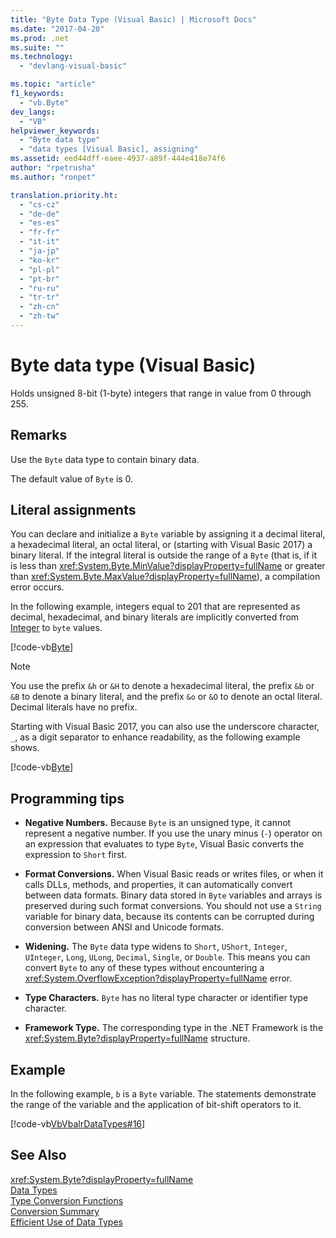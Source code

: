 ```yaml
---
title: "Byte Data Type (Visual Basic) | Microsoft Docs"
ms.date: "2017-04-20"
ms.prod: .net
ms.suite: ""
ms.technology: 
  - "devlang-visual-basic"

ms.topic: "article"
f1_keywords: 
  - "vb.Byte"
dev_langs: 
  - "VB"
helpviewer_keywords: 
  - "Byte data type"
  - "data types [Visual Basic], assigning"
ms.assetid: eed44dff-eaee-4937-a89f-444e418e74f6
author: "rpetrusha"
ms.author: "ronpet"

translation.priority.ht: 
  - "cs-cz"
  - "de-de"
  - "es-es"
  - "fr-fr"
  - "it-it"
  - "ja-jp"
  - "ko-kr"
  - "pl-pl"
  - "pt-br"
  - "ru-ru"
  - "tr-tr"
  - "zh-cn"
  - "zh-tw"
---
```

# Byte data type (Visual Basic)
Holds unsigned 8-bit (1-byte) integers that range in value from 0 through 255.

## Remarks

Use the `Byte` data type to contain binary data.  
  
The default value of `Byte` is 0.

## Literal assignments

You can declare and initialize a `Byte` variable by assigning it a decimal literal, a hexadecimal literal, an octal literal, or (starting with Visual Basic 2017) a binary literal. If the integral literal is outside the range of a `Byte` (that is, if it is less than <xref:System.Byte.MinValue?displayProperty=fullName> or greater than <xref:System.Byte.MaxValue?displayProperty=fullName>), a compilation error occurs.

In the following example, integers equal to 201 that are represented as decimal, hexadecimal, and binary literals are implicitly converted from [Integer](integer-data-type.md) to `byte` values.

[!code-vb[Byte](../../../../samples/snippets/visualbasic/language-reference/data-types/numeric-literals.vb#Byte)]

> [!NOTE]
> You use the prefix `&h` or `&H` to denote a hexadecimal literal, the prefix `&b` or `&B` to denote a binary literal, and the prefix `&o` or `&O` to denote an octal literal. Decimal literals have no prefix.

Starting with Visual Basic 2017, you can also use the underscore character, `_`, as a digit separator to enhance readability, as the following example shows.

[!code-vb[Byte](../../../../samples/snippets/visualbasic/language-reference/data-types/numeric-literals.vb#ByteS)]  

## Programming tips

-   **Negative Numbers.** Because `Byte` is an unsigned type, it cannot represent a negative number. If you use the unary minus (`-`) operator on an expression that evaluates to type `Byte`, Visual Basic converts the expression to `Short` first.
  
-   **Format Conversions.** When Visual Basic reads or writes files, or when it calls DLLs, methods, and properties, it can automatically convert between data formats. Binary data stored in `Byte` variables and arrays is preserved during such format conversions. You should not use a `String` variable for binary data, because its contents can be corrupted during conversion between ANSI and Unicode formats.

-   **Widening.** The `Byte` data type widens to `Short`, `UShort`, `Integer`, `UInteger`, `Long`, `ULong`, `Decimal`, `Single`, or `Double`. This means you can convert `Byte` to any of these types without encountering a <xref:System.OverflowException?displayProperty=fullName> error.
  
-   **Type Characters.** `Byte` has no literal type character or identifier type character.

-   **Framework Type.** The corresponding type in the .NET Framework is the <xref:System.Byte?displayProperty=fullName> structure.

## Example

 In the following example, `b` is a `Byte` variable. The statements demonstrate the range of the variable and the application of bit-shift operators to it.

[!code-vb[VbVbalrDataTypes#16](../../../visual-basic/language-reference/data-types/codesnippet/VisualBasic/byte-data-type_1.vb)]  

## See Also

 <xref:System.Byte?displayProperty=fullName>   
 [Data Types](../../../visual-basic/language-reference/data-types/data-type-summary.md)   
 [Type Conversion Functions](../../../visual-basic/language-reference/functions/type-conversion-functions.md)   
 [Conversion Summary](../../../visual-basic/language-reference/keywords/conversion-summary.md)   
 [Efficient Use of Data Types](../../../visual-basic/programming-guide/language-features/data-types/efficient-use-of-data-types.md)